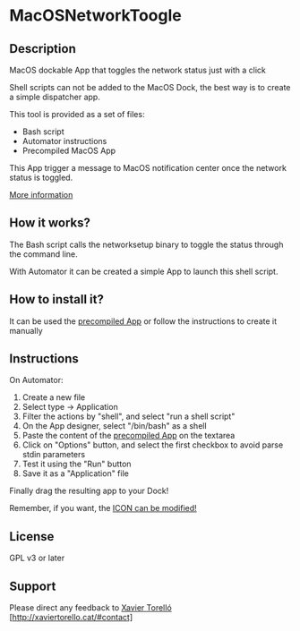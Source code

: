 # MacOSNetworkToogle

## Description

MacOS dockable App that toggles the network status just with a click

Shell scripts can not be added to the MacOS Dock, the best way is to create a simple dispatcher app.

This tool is provided as a set of files:
* Bash script
* Automator instructions
* Precompiled MacOS App

This App trigger a message to MacOS notification center once the network status is toggled.

[More information](http://xaviertorello.cat/#portfolio "Xavier Torelló Porfolio")


## How it works?

The Bash script calls the networksetup binary to toggle the status through the command line.

With Automator it can be created a simple App to launch this shell script.


## How to install it?

It can be used the [precompiled App](https://github.com/XaviTorello/MacOSNetworkToogle/NetworkToggle.sh "Network toggle script") or follow the instructions to create it manually


## Instructions 

On Automator:
1. Create a new file
2. Select type -> Application
3. Filter the actions by "shell", and select "run a shell script"
4. On the App designer, select "/bin/bash" as a shell
5. Paste the content of the [precompiled App](https://github.com/XaviTorello/MacOSNetworkToogle/NetworkToggle.sh "Network toggle script") on the textarea
6. Click on "Options" button, and select the first checkbox to avoid parse stdin parameters
7. Test it using the "Run" button
8. Save it as a "Application" file

Finally drag the resulting app to your Dock!

Remember, if you want, the [ICON can be modified!](https://support.apple.com/kb/PH13922?locale=en_US)


## License

GPL v3 or later


## Support

Please direct any feedback to [Xavier Torelló](http://xaviertorello.cat "Xavier Torelló") [http://xaviertorello.cat/#contact]
